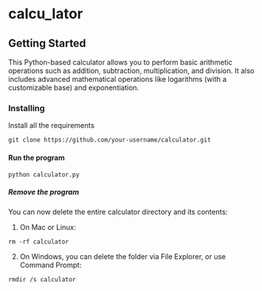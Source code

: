 # calcu_lator

## Getting Started

This Python-based calculator allows you to perform basic arithmetic operations such as addition, subtraction, multiplication, and division. It also includes advanced mathematical operations like logarithms (with a customizable base) and exponentiation.

### Installing

 Install all the requirements
   
```
git clone https://github.com/your-username/calculator.git
```

#### Run the program

```
python calculator.py
```

##### Remove the program

You can now delete the entire calculator directory and its contents:

1. On Mac or Linux:
   
```
rm -rf calculator
```

2. On Windows, you can delete the folder via File Explorer, or use Command Prompt:

```
rmdir /s calculator 
```
